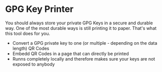 # GPG Key Printer
You should always store your private GPG Keys in a secure and durable way. One of the most durable ways is still printing it to paper. That's what this tool does for you.


- Convert a GPG private key to one (or multiple - depending on the data length) QR Codes
- Embedd QR Codes in a page that can directly be printed
- Runns completely locally and therefore makes sure your keys are not exposed to anybody